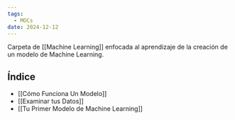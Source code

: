 ```yaml
---
tags:
  - MOCs
date: 2024-12-12
---
```

Carpeta de [[Machine Learning]] enfocada al aprendizaje de la creación de un modelo de Machine Learning.

## Índice

- [[Cómo Funciona Un Modelo]]
- [[Examinar tus Datos]]
- [[Tu Primer Modelo de Machine Learning]]
